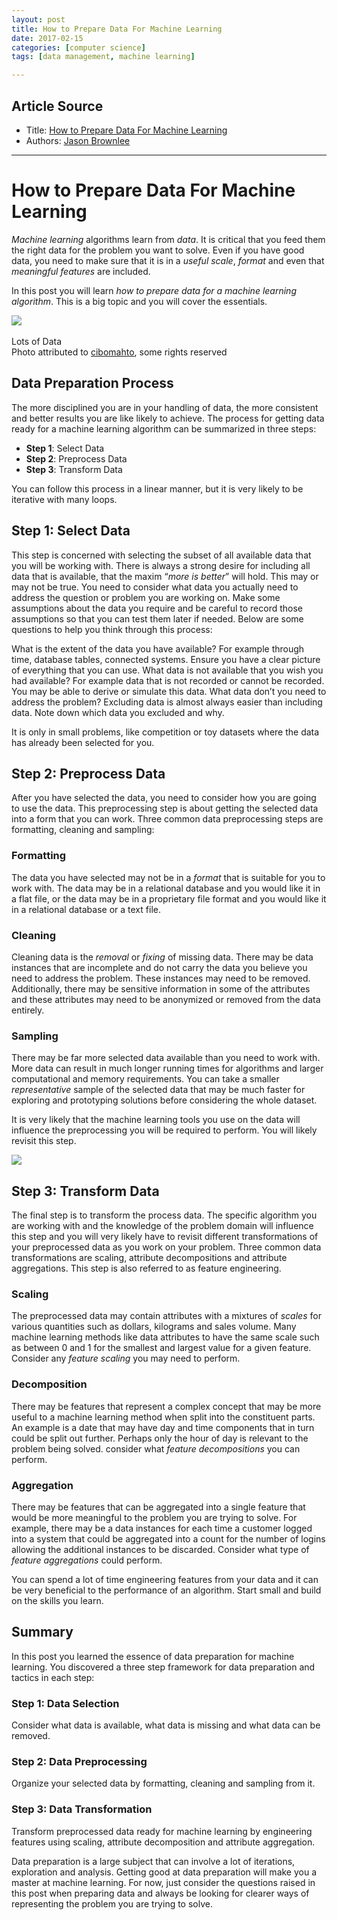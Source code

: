 ```yaml
---
layout: post
title: How to Prepare Data For Machine Learning
date: 2017-02-15
categories: [computer science]
tags: [data management, machine learning]

---
```


## Article Source
* Title: [How to Prepare Data For Machine Learning](http://machinelearningmastery.com/how-to-prepare-data-for-machine-learning/)
* Authors: [Jason Brownlee](http://machinelearningmastery.com/author/jasonb/)

---

How to Prepare Data For Machine Learning
===
	

*Machine learning* algorithms learn from *data*. It is critical that you feed them the right data for the problem you want to solve. Even if you have good data, you need to make sure that it is in a *useful scale*, *format* and even that *meaningful features* are included.

In this post you will learn *how to prepare data for a machine learning algorithm*. 
This is a big topic and you will cover the essentials.

![](http://3qeqpr26caki16dnhd19sv6by6v.wpengine.netdna-cdn.com/wp-content/uploads/2013/12/lots-of-data-300x199.jpg) 

Lots of Data<br>Photo attributed to <a href="http://www.flickr.com/photos/cibomahto/4099422263/sizes/l/">cibomahto</a>, some rights reserved</div>

## Data Preparation Process

The more disciplined you are in your handling of data, the more consistent and better results you are like likely to achieve. The process for getting data ready for a machine learning algorithm can be summarized in three steps:

* **Step 1**: Select Data
* **Step 2**: Preprocess Data
* **Step 3**: Transform Data

You can follow this process in a linear manner, but it is very likely to be iterative with many loops.

## Step 1: Select Data

This step is concerned with selecting the subset of all available data that you will be working with. There is always a strong desire for including all data that is available, that the maxim “*more is better*” will hold. This may or may not be true.
You need to consider what data you actually need to address the question or problem you are working on. Make some assumptions about the data you require and be careful to record those assumptions so that you can test them later if needed.
Below are some questions to help you think through this process:

What is the extent of the data you have available? For example through time, database tables, connected systems. Ensure you have a clear picture of everything that you can use.
What data is not available that you wish you had available? For example data that is not recorded or cannot be recorded. You may be able to derive or simulate this data.
What data don’t you need to address the problem? Excluding data is almost always easier than including data. Note down which data you excluded and why.

It is only in small problems, like competition or toy datasets where the data has already been selected for you.

## Step 2: Preprocess Data

After you have selected the data, you need to consider how you are going to use the data. This preprocessing step is about getting the selected data into a form that you can work.
Three common data preprocessing steps are formatting, cleaning and sampling:

### Formatting

The data you have selected may not be in a *format* that is suitable for you to work with. The data may be in a relational database and you would like it in a flat file, or the data may be in a proprietary file format and you would like it in a relational database or a text file.

### Cleaning

Cleaning data is the *removal* or *fixing* of missing data. There may be data instances that are incomplete and do not carry the data you believe you need to address the problem. These instances may need to be removed. Additionally, there may be sensitive information in some of the attributes and these attributes may need to be anonymized or removed from the data entirely.

### Sampling

There may be far more selected data available than you need to work with. More data can result in much longer running times for algorithms and larger computational and memory requirements. You can take a smaller *representative* sample of the selected data that may be much faster for exploring and prototyping solutions before considering the whole dataset.

It is very likely that the machine learning tools you use on the data will influence the preprocessing you will be required to perform. You will likely revisit this step.

![](http://3qeqpr26caki16dnhd19sv6by6v.wpengine.netdna-cdn.com/wp-content/uploads/2013/12/So-much-data-300x225.jpg)

## Step 3: Transform Data

The final step is to transform the process data. The specific algorithm you are working with and the knowledge of the problem domain will influence this step and you will very likely have to revisit different transformations of your preprocessed data as you work on your problem.
Three common data transformations are scaling, attribute decompositions and attribute aggregations. This step is also referred to as feature engineering.

### Scaling

The preprocessed data may contain attributes with a mixtures of *scales* for various quantities such as dollars, kilograms and sales volume. Many machine learning methods like data attributes to have the same scale such as between 0 and 1 for the smallest and largest value for a given feature. Consider any *feature scaling* you may need to perform.

### Decomposition

There may be features that represent a complex concept that may be more useful to a machine learning method when split into the constituent parts. An example is a date that may have day and time components that in turn could be split out further. Perhaps only the hour of day is relevant to the problem being solved. consider what *feature decompositions* you can perform.

### Aggregation

There may be features that can be aggregated into a single feature that would be more meaningful to the problem you are trying to solve. For example, there may be a data instances for each time a customer logged into a system that could be aggregated into a count for the number of logins allowing the additional instances to be discarded. Consider what type of *feature aggregations* could perform.

You can spend a lot of time engineering features from your data and it can be very beneficial to the performance of an algorithm. Start small and build on the skills you learn.

## Summary

In this post you learned the essence of data preparation for machine learning. You discovered a three step framework for data preparation and tactics in each step:

### Step 1: Data Selection 
Consider what data is available, what data is missing and what data can be removed.

### Step 2: Data Preprocessing 
Organize your selected data by formatting, cleaning and sampling from it.

### Step 3: Data Transformation 
Transform preprocessed data ready for machine learning by engineering features using scaling, attribute decomposition and attribute aggregation.

Data preparation is a large subject that can involve a lot of iterations, exploration and analysis. Getting good at data preparation will make you a master at machine learning. For now, just consider the questions raised in this post when preparing data and always be looking for clearer ways of representing the problem you are trying to solve.


